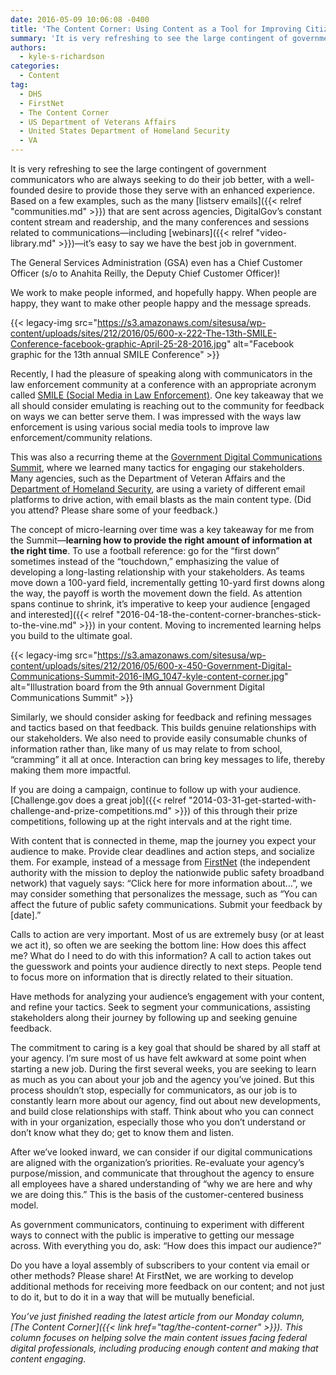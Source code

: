 ```yaml
---
date: 2016-05-09 10:06:08 -0400
title: 'The Content Corner: Using Content as a Tool for Improving Citizen Services'
summary: 'It is very refreshing to see the large contingent of government communicators who are always seeking to do their job better, with a well-founded desire to provide those they serve with an enhanced experience. Based on a few examples, such as the many listserv emails that are sent across agencies, DigitalGov&rsquo;s constant content stream and'
authors:
  - kyle-s-richardson
categories:
  - Content
tag:
  - DHS
  - FirstNet
  - The Content Corner
  - US Department of Veterans Affairs
  - United States Department of Homeland Security
  - VA
---
```


It is very refreshing to see the large contingent of government communicators who are always seeking to do their job better, with a well-founded desire to provide those they serve with an enhanced experience. Based on a few examples, such as the many [listserv emails]({{< relref "communities.md" >}}) that are sent across agencies, DigitalGov’s constant content stream and readership, and the many conferences and sessions related to communications—including [webinars]({{< relref "video-library.md" >}})—it’s easy to say we have the best job in government.

The General Services Administration (GSA) even has a Chief Customer Officer (s/o to Anahita Reilly, the Deputy Chief Customer Officer)!

We work to make people informed, and hopefully happy. When people are happy, they want to make other people happy and the message spreads.

{{< legacy-img src="https://s3.amazonaws.com/sitesusa/wp-content/uploads/sites/212/2016/05/600-x-222-The-13th-SMILE-Conference-facebook-graphic-April-25-28-2016.jpg" alt="Facebook graphic for the 13th annual SMILE Conference" >}}

Recently, I had the pleasure of speaking along with communicators in the law enforcement community at a conference with an appropriate acronym called [SMILE (Social Media in Law Enforcement)](https://twitter.com/search?q=%23smilecon&src=tyah). One key takeaway that we all should consider emulating is reaching out to the community for feedback on ways we can better serve them. I was impressed with the ways law enforcement is using various social media tools to improve law enforcement/community relations.

This was also a recurring theme at the [Government Digital Communications Summit](https://twitter.com/search?q=%23DCComm16&src=tyah), where we learned many tactics for engaging our stakeholders. Many agencies, such as the Department of Veteran Affairs and the [Department of Homeland Security](https://www.dhs.gov/blue-campaign/partnerships), are using a variety of different email platforms to drive action, with email blasts as the main content type. (Did you attend? Please share some of your feedback.)

The concept of micro-learning over time was a key takeaway for me from the Summit—**learning how to provide the right amount of information at the right time**. To use a football reference: go for the “first down” sometimes instead of the “touchdown,” emphasizing the value of developing a long-lasting relationship with your stakeholders. As teams move down a 100-yard field, incrementally getting 10-yard first downs along the way, the payoff is worth the movement down the field. As attention spans continue to shrink, it’s imperative to keep your audience [engaged and interested]({{< relref "2016-04-18-the-content-corner-branches-stick-to-the-vine.md" >}}) in your content. Moving to incremented learning helps you build to the ultimate goal.

{{< legacy-img src="https://s3.amazonaws.com/sitesusa/wp-content/uploads/sites/212/2016/05/600-x-450-Government-Digital-Communications-Summit-2016-IMG_1047-kyle-content-corner.jpg" alt="Illustration board from the 9th annual Government Digital Communications Summit" >}}

Similarly, we should consider asking for feedback and refining messages and tactics based on that feedback. This builds genuine relationships with our stakeholders. We also need to provide easily consumable chunks of information rather than, like many of us may relate to from school, “cramming” it all at once. Interaction can bring key messages to life, thereby making them more impactful.

If you are doing a campaign, continue to follow up with your audience. [Challenge.gov does a great job]({{< relref "2014-03-31-get-started-with-challenge-and-prize-competitions.md" >}}) of this through their prize competitions, following up at the right intervals and at the right time.

With content that is connected in theme, map the journey you expect your audience to make. Provide clear deadlines and action steps, and socialize them. For example, instead of a message from [FirstNet](http://firstnet.gov/) (the independent authority with the mission to deploy the nationwide public safety broadband network) that vaguely says: “Click here for more information about&#8230;&#8221;, we may consider something that personalizes the message, such as “You can affect the future of public safety communications. Submit your feedback by [date].”

Calls to action are very important. Most of us are extremely busy (or at least we act it), so often we are seeking the bottom line: How does this affect me? What do I need to do with this information? A call to action takes out the guesswork and points your audience directly to next steps. People tend to focus more on information that is directly related to their situation.

Have methods for analyzing your audience’s engagement with your content, and refine your tactics. Seek to segment your communications, assisting stakeholders along their journey by following up and seeking genuine feedback.

The commitment to caring is a key goal that should be shared by all staff at your agency. I’m sure most of us have felt awkward at some point when starting a new job. During the first several weeks, you are seeking to learn as much as you can about your job and the agency you’ve joined. But this process shouldn’t stop, especially for communicators, as our job is to constantly learn more about our agency, find out about new developments, and build close relationships with staff. Think about who you can connect with in your organization, especially those who you don’t understand or don’t know what they do; get to know them and listen.

After we’ve looked inward, we can consider if our digital communications are aligned with the organization&#8217;s priorities. Re-evaluate your agency’s purpose/mission, and communicate that throughout the agency to ensure all employees have a shared understanding of &#8220;why we are here and why we are doing this.&#8221; This is the basis of the customer-centered business model.

As government communicators, continuing to experiment with different ways to connect with the public is imperative to getting our message across. With everything you do, ask: &#8220;How does this impact our audience?&#8221;

Do you have a loyal assembly of subscribers to your content via email or other methods? Please share! At FirstNet, we are working to develop additional methods for receiving more feedback on our content; and not just to do it, but to do it in a way that will be mutually beneficial.

_You’ve just finished reading the latest article from our Monday column, [The Content Corner]({{< link href="tag/the-content-corner" >}}). This column focuses on helping solve the main content issues facing federal digital professionals, including producing enough content and making that content engaging._